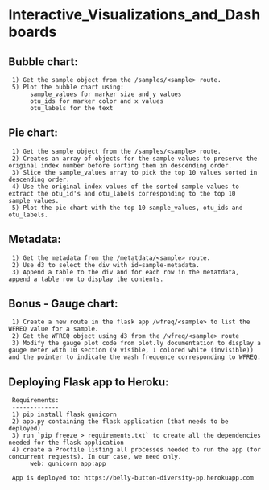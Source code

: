 # Interactive_Visualizations_and_Dashboards


Bubble chart:
--------------
     1) Get the sample object from the /samples/<sample> route.
     5) Plot the bubble chart using:
          sample_values for marker size and y values 
          otu_ids for marker color and x values
          otu_labels for the text


Pie chart:
-----------
     1) Get the sample object from the /samples/<sample> route.
     2) Creates an array of objects for the sample values to preserve the original index number before sorting them in descending order.
     3) Slice the sample_values array to pick the top 10 values sorted in descending order.
     4) Use the original index values of the sorted sample values to extract the otu_id's and otu_labels corresponding to the top 10 sample_values.
     5) Plot the pie chart with the top 10 sample_values, otu_ids and otu_labels.


Metadata:
------------
     1) Get the metadata from the /metatdata/<sample> route.
     2) Use d3 to select the div with id=sample-metadata.
     3) Append a table to the div and for each row in the metatdata, append a table row to display the contents.

Bonus - Gauge chart:
---------------------
     1) Create a new route in the flask app /wfreq/<sample> to list the WFREQ value for a sample.
     2) Get the WFREQ object using d3 from the /wfreq/<sample> route
     3) Modify the gauge plot code from plot.ly documentation to display a gauge meter with 10 section (9 visible, 1 colored white (invisible)) and the pointer to indicate the wash frequence corresponding to WFREQ.





Deploying Flask app to Heroku:
--------------------------------

     Requirements:
     -------------
     1) pip install flask gunicorn
     2) app.py containing the flask application (that needs to be deployed)
     3) run `pip freeze > requirements.txt` to create all the dependencies needed for the flask application
     4) create a Procfile listing all processes needed to run the app (for concurrent requests). In our case, we need only. 
          web: gunicorn app:app

     App is deployed to: https://belly-button-diversity-pp.herokuapp.com